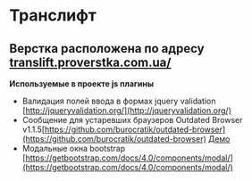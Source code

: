 Транслифт
================
Верстка расположена по адресу [translift.proverstka.com.ua/](translift.proverstka.com.ua)
---------------------------------------------------------
__Используемые в проекте js плагины__
* Валидация полей ввода в формах jquery validation [http://jqueryvalidation.org/](http://jqueryvalidation.org/)
* Сообщение для устаревших браузеров Outdated Browser v1.1.5[https://github.com/burocratik/outdated-browser](https://github.com/burocratik/outdated-browser) [Демо](http://outdatedbrowser.com/ru)
* Модальные окна bootstrap [https://getbootstrap.com/docs/4.0/components/modal/](https://getbootstrap.com/docs/4.0/components/modal/)

